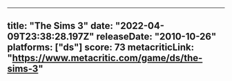 
---
title: "The Sims 3"
date: "2022-04-09T23:38:28.197Z"
releaseDate: "2010-10-26"
platforms: ["ds"]
score: 73
metacriticLink: "https://www.metacritic.com/game/ds/the-sims-3"
---
